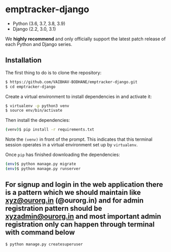 # emptracker-django

* Python (3.6, 3.7, 3.8, 3.9)
* Django (2.2, 3.0, 3.1)

We **highly recommend** and only officially support the latest patch release of
each Python and Django series.


## Installation
The first thing to do is to clone the repository:

```sh
$ https://github.com/VAIBHAV-BODHANE/emptracker-django.git
$ cd emptracker-django
```

Create a virtual environment to install dependencies in and activate it:

```sh
$ virtualenv -p python3 venv
$ source env/bin/activate
```
Then install the dependencies:

```sh
(venv)$ pip install -r requirements.txt
```
Note the `(venv)` in front of the prompt. This indicates that this terminal
session operates in a virtual environment set up by `virtualenv`.

Once `pip` has finished downloading the dependencies:
```sh
(env)$ python manage.py migrate
(env)$ python manage.py runserver
```

## For signup and login in the web application there is a pattern which we should maintain like xyz@ourorg.in (@ourorg.in) and for admin registration pattern should be xyzadmin@ourorg.in and most important admin registration only can happen through terminal with command below
```sh
$ python manage.py createsuperuser
